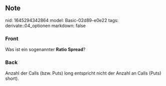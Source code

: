 ## Note
nid: 1645294342864
model: Basic-02d89-e0e22
tags: derivate::04_optionen
markdown: false

### Front
Was ist ein sogenannter <b>Ratio Spread</b>?

### Back
Anzahl der Calls (bzw. Puts) long entspricht nicht der Anzahl an Calls (Puts) short).
